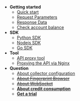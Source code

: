 <!-- docs/us-en/_sidebar.md -->

* **Getting started**
    * [Quick start](/us-en/quickstart)
    * [Request Parameters](/us-en/request_parameters)
    * [Response Data](/us-en/response_data)
    * [Check account balance](/us-en/credit_balance)
* **SDK**
    * [Python SDK](/us-en/python_sdk)
    * [Nodejs SDK](/us-en/nodejs_sdk)
    * [Go SDK](/us-en/golang_sdk)
* **Tool**
    * [API proxy tool](/us-en/proxy_tools)
    * [Proxying the API via Nginx](/us-en/nginx_proxy)
* **Question**
    * [About collector configuration](/us-en/collector)
    * [~~About Fingerprint Browser~~](/us-en/fp_browser)
    * [~~About WebSocket~~](/us-en/websocks)
    * [<span class=coral>**About credit consumption**</span>](/us-en/credit_consume)
    * [<span class=coral>**Get a trial**</span>](/us-en/trial)
  